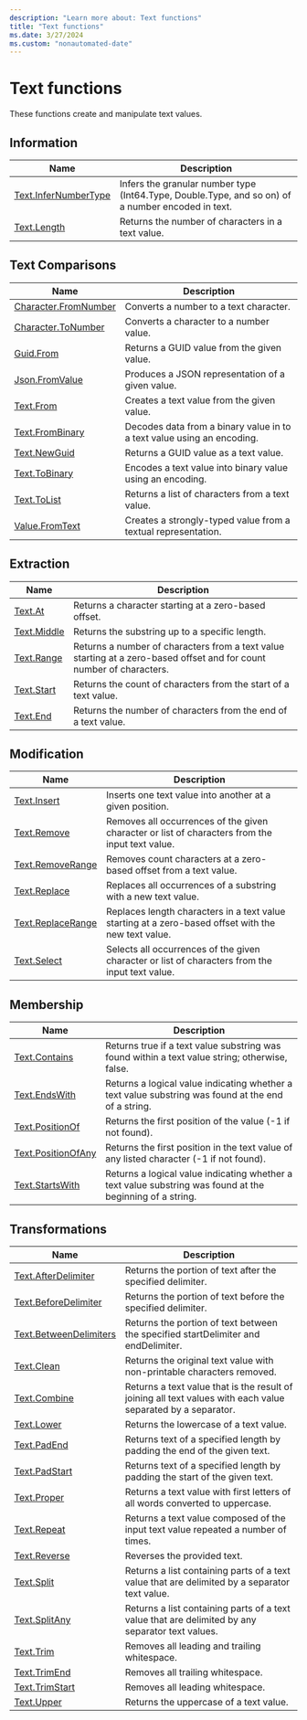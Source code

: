 ```yaml
---
description: "Learn more about: Text functions"
title: "Text functions"
ms.date: 3/27/2024
ms.custom: "nonautomated-date"
---
```

# Text functions

These functions create and manipulate text values.

## Information

|Name|Description|
|------------|---------------|
|[Text.InferNumberType](text-infernumbertype.md)|Infers the granular number type (Int64.Type, Double.Type, and so on) of a number encoded in text.|
|[Text.Length](text-length.md)|Returns the number of characters in a text value.|

## Text Comparisons

|Name|Description|
|------------|---------------|
|[Character.FromNumber](character-fromnumber.md)|Converts a number to a text character.|
|[Character.ToNumber](character-tonumber.md)|Converts a character to a number value.|
|[Guid.From](guid-from.md) | Returns a GUID value from the given value.|
|[Json.FromValue](json-fromvalue.md) | Produces a JSON representation of a given value.|
|[Text.From](text-from.md)|Creates a text value from the given value.|
|[Text.FromBinary](text-frombinary.md)|Decodes data from a binary value in to a text value using an encoding.|
|[Text.NewGuid](text-newguid.md)|Returns a GUID value as a text value.|
|[Text.ToBinary](text-tobinary.md)|Encodes a text value into binary value using an encoding.|
|[Text.ToList](text-tolist.md)|Returns a list of characters from a text value.|
|[Value.FromText](value-fromtext.md)|Creates a strongly-typed value from a textual representation.|

## Extraction

|Name|Description|
|------------|---------------|  
|[Text.At](text-at.md)|Returns a character starting at a zero-based offset.|
|[Text.Middle](text-middle.md) | Returns the substring up to a specific length.|
|[Text.Range](text-range.md)|Returns a number of characters from a text value starting at a zero-based offset and for count number of characters.|
|[Text.Start](text-start.md)|Returns the count of characters from the start of a text value.|
|[Text.End](text-end.md)|Returns the number of characters from the end of a text value.|

## Modification

|Name|Description|
|------------|---------------|
|[Text.Insert](text-insert.md)|Inserts one text value into another at a given position.|
|[Text.Remove](text-remove.md)|Removes all occurrences of the given character or list of characters from the input text value.|
|[Text.RemoveRange](text-removerange.md)|Removes count characters at a zero-based offset from a text value.|
|[Text.Replace](text-replace.md)|Replaces all occurrences of a substring with a new text value.|
|[Text.ReplaceRange](text-replacerange.md)|Replaces length characters in a text value starting at a zero-based offset with the new text value.|
[Text.Select](text-select.md) | Selects all occurrences of the given character or list of characters from the input text value.|

## Membership

|Name|Description|
|------------|---------------|
|[Text.Contains](text-contains.md)|Returns true if a text value substring was found within a text value string; otherwise, false.|
|[Text.EndsWith](text-endswith.md)|Returns a logical value indicating whether a text value substring was found at the end of a string.|
|[Text.PositionOf](text-positionof.md)|Returns the first position of the value (-1 if not found).|
|[Text.PositionOfAny](text-positionofany.md)|Returns the first position in the text value of any listed character (-1 if not found).|
|[Text.StartsWith](text-startswith.md)|Returns a logical value indicating whether a text value substring was found at the beginning of a string.|

## Transformations

|Name|Description|
|------------|---------------|
|[Text.AfterDelimiter](text-afterdelimiter.md)|Returns the portion of text after the specified delimiter.|
|[Text.BeforeDelimiter](text-beforedelimiter.md)|Returns the portion of text before the specified delimiter.|
|[Text.BetweenDelimiters](text-betweendelimiters.md)|Returns the portion of text between the specified startDelimiter and endDelimiter.|
|[Text.Clean](text-clean.md)|Returns the original text value with non-printable characters removed.|
|[Text.Combine](text-combine.md)|Returns a text value that is the result of joining all text values with each value separated by a separator.|
|[Text.Lower](text-lower.md)|Returns the lowercase of a text value.|
|[Text.PadEnd](text-padend.md)|Returns text of a specified length by padding the end of the given text.|
|[Text.PadStart](text-padstart.md)|Returns text of a specified length by padding the start of the given text.|
|[Text.Proper](text-proper.md)|Returns a text value with first letters of all words converted to uppercase.|
|[Text.Repeat](text-repeat.md)|Returns a text value composed of the input text value repeated a number of times.|
|[Text.Reverse](text-reverse.md)|Reverses the provided text.|
|[Text.Split](text-split.md)|Returns a list containing parts of a text value that are delimited by a separator text value.|
|[Text.SplitAny](text-splitany.md)|Returns a list containing parts of a text value that are delimited by any separator text values.|
|[Text.Trim](text-trim.md)|Removes all leading and trailing whitespace.|
|[Text.TrimEnd](text-trimend.md)|Removes all trailing whitespace.|
|[Text.TrimStart](text-trimstart.md)|Removes all leading whitespace.|
|[Text.Upper](text-upper.md)|Returns the uppercase of a text value.|
